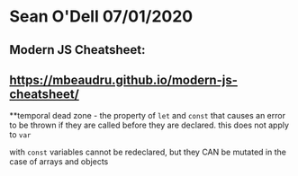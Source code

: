 # Sean O'Dell 07/01/2020
## Modern JS Cheatsheet:
## https://mbeaudru.github.io/modern-js-cheatsheet/

**temporal dead zone - the property of `let` and `const` that causes an error to be thrown if they are called before they are declared. this does not apply to `var`

with `const` variables cannot be redeclared, but they CAN be mutated in the case of arrays and objects